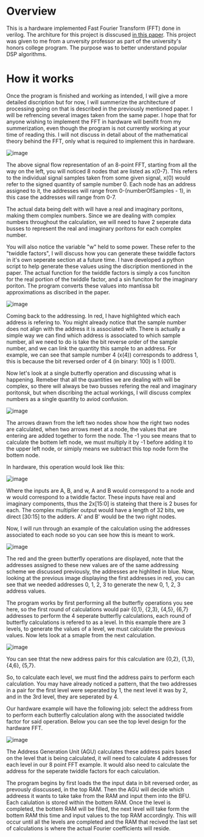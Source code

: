 # Overview
This is a hardware implemented Fast Fourier Transform (FFT) done in verilog. The architure for this project is disscused [in this paper](http://web.mit.edu/6.111/www/f2017/handouts/FFTtutorial121102.pdf). This project was given to me from a unversity professor as part of the university's honors college program. The purpose was to better understand popular DSP algorithms.

# How it works 
Once the program is finished and working as intended, I will give a more detailed discription but for now, I will summerize the architecture of processing going on that is described in the previously mentioned paper. I will be refrencing several images taken from the same paper. I hope that for anyone wishing to implement the FFT in hardware will benifit from my summerization, even though the program is not currently working at your time of reading this. I will not discuss in detail about of the mathematical theory behind the FFT, only what is required to implement this in hardware.  

![image](https://github.com/AndrewTabs1038/hardwareFFT/assets/135442448/23695727-6b1a-48c1-822e-75d0facd90cc)

The above signal flow representation of an 8-point FFT, starting from all the way on the left, you will noticed 8 nodes that are listed as x(0-7). This refers to the individual signal samples taken from some given signal, x(0) would refer to the signed quantity of sample number 0. Each node has an address assigned to it, the addresses will range from 0-(numberOfSamples - 1), in this case the addresses will range from 0-7. 

The actual data being delt with will have a real and imaginary poritons, making them complex numbers. Since we are dealing with complex numbers throughout the calculation, we will need to have 2 seperate data busses to represent the real and imaginary poritons for each complex number. 

You will also notice the variable "w" held to some power. These refer to the "twiddle factors", I will discuss how you can generate these twiddle factors in it's own seperate section at a future time. I have developed a python script to help generate these values using the discription mentioned in the paper. The actual function for the twiddle factors is simply a cos funciton for the real portion of the twiddle factor, and a sin funciton for the imaginary poriton. The program converts these values into mantissa bit approximations as discribed in the paper.

![image](https://github.com/AndrewTabs1038/hardwareFFT/assets/135442448/b55f8572-12fd-4643-b748-b61eda50dfb9)

Coming back to the addressing. In red, I have highlighted which each address is refering to. You might already notice that the sample number does not align with the address it is associated with. There is actually a simple way we can find which address is associated to which sample number, all we need to do is take the bit reverse order of the sample number, and we can link the quantity this sample to an address. For example, we can see that sample number 4 (x(4)) corresponds to address 1, this is because the bit reversed order of 4 (in binary: 100) is 1 (001). 

Now let's look at a single butterfly operation and discussing what is happening. Remeber that all the quantities we are dealing with will be complex, so there will always be two busses refering the real and imaginary poritonsk, but when discribing the actual workings, I will discuss complex numbers as a single quantity to aviod confusion. 

![image](https://github.com/AndrewTabs1038/hardwareFFT/assets/135442448/9bdcccfe-3cd1-4c43-bb0e-7776227f7b4a)

The arrows drawn from the left two nodes show how the right two nodes are calculated, when two arrows meet at a node, the values that are entering are added together to form the node. The -1 you see means that to calculate the bottem left node, we must multiply it by -1 before adding it to the upper left node, or simiply means we subtract this top node form the bottem node. 

In hardware, this operation would look like this:

![image](https://github.com/AndrewTabs1038/hardwareFFT/assets/135442448/fb2cf132-770b-4bb8-ad22-1471f6b5ec23)

Where the inputs are A, B, and w, A and B would correspond to a node and w would correspond to a twiddle factor. These inputs have real and imaginary components, thus the 2x[15:0] is stateing that there is 2 buses for each. The complex multiplier output would have a length of 32 bits, we direct [30:15] to the adders.  A' and B' would be the two right nodes. 

Now, I will run through an example of the calculation using the addresses associated to each node so you can see how this is meant to work. 

![image](https://github.com/AndrewTabs1038/hardwareFFT/assets/135442448/7e4b944b-3878-4345-a365-6409dffecc16)

The red and the green butterfly operations are displayed, note that the addresses assigned to these new values are of the same addressing scheme we discussed previously, the addresses are highlited in blue. Now, looking at the previous image displaying the first addresses in red, you can see that we needed addresses 0, 1, 2, 3 to generate the new 0, 1, 2, 3 address values. 

The program works by first performing all the butterfly operations you see here, so the first round of calculations would pair {0,1}, {2,3}, {4,5}, {6,7} addresses to perform the 4 seperate butterfly calculations, each round of butterfly calculations is refered to as a level. In this example there are 3 levels, to generate the values of a level, we must calculate the previous values. Now lets look at a smaple from the next calculation. 

![image](https://github.com/AndrewTabs1038/hardwareFFT/assets/135442448/23013424-c74b-42f7-9999-3e2aa02465fe)

You can see thtat the new address pairs for this calculation are {0,2}, {1,3}, {4,6}, {5,7}. 

So, to calculate each level, we must find the address pairs to perform each calculation. You may have already noticed a pattern, that the two addresses in a pair for the first level were seperated by 1, the next level it was by 2, and in the 3rd level, they are seperated by 4. 

Our hardware example will have the following job: select the address from to perform each butterfly calculation along with the associated twiddle factor for said operation. Below you can see the top level design for the hardware FFT. 

![image](https://github.com/AndrewTabs1038/hardwareFFT/assets/135442448/2a718506-57d6-4c12-9905-a528a8d378a7)

The Address Generation Unit (AGU) calculates these address pairs based on the level that is being calculated, it will need to calculate 4 addresses for each level in our 8 point FFT example. It would also need to calculate the address for the seperate twiddle factors for each calculation. 

The program begins by first loads the the input data in bit reversed order, as prevously disscussed, in the top RAM. Then the AGU will decide which addreess it wants to take take from the RAM and input them into the BFU. Each calulation is stored within the bottem RAM. Once the level is completed, the bottem RAM will be filled, the next level will take form the bottem RAM this time and input values to the top RAM accordingly. This will occur until all the levels are completed and the RAM that recived the last set of calculations is where the actual Fourier coefficients will reside. 

